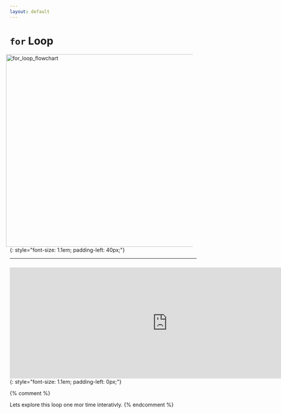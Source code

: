 ```yaml
---
layout: default
---
```

# `for` Loop

<img style="padding-right: 10px; " src="../../for_loop_flowchart.svg" alt="for_loop_flowchart" width="520" align="right" >

```python
for <variable> in <sequence>:
    <indented code block>
<non-indented statement>
```
{: style="font-size: 1.1em; padding-left: 40px;"}

<hr>

<div style="padding-top: 10px;">
    <iframe width="850" height="300" frameborder="0" src="http://pythontutor.com/iframe-embed.html#code=for%20i%20in%20%5B'sedan','train','truck','plane'%5D%3A%0A%20%20%20%20print%28i%29%0Aprint%28'Done.'%29&codeDivHeight=410&codeDivWidth=450&cumulative=false&curInstr=0&heapPrimitives=nevernest&origin=opt-frontend.js&py=3&rawInputLstJSON=%5B%5D&textReferences=false"> </iframe>
</div>
{: style="font-size: 1.1em; padding-left: 0px;"}

{% comment %}

Lets explore this loop one mor time interativly.
{% endcomment %}

